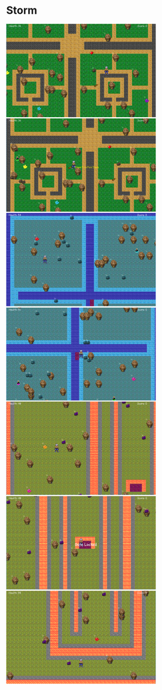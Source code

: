 # Storm

<img src="Pictures/ScreenShot_01.png" width="400"> <img src="Pictures/ScreenShot_02.png" width="400">
<img src="Pictures/ScreenShot_03.png" width="400"><img src="Pictures/ScreenShot_04.png" width="400">
<img src="Pictures/ScreenShot_05.png" width="400"><img src="Pictures/ScreenShot_06.png" width="400">
<img src="Pictures/ScreenShot_07.png" width="400">
